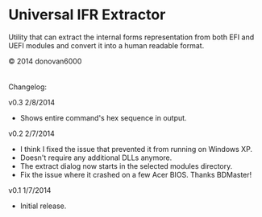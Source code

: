 Universal IFR Extractor
=======================

Utility that can extract the internal forms representation from both EFI and UEFI modules and convert it into a human readable format.

© 2014 donovan6000
<br /><br /><br />
Changelog:

v0.3 2/8/2014
* Shows entire command's hex sequence in output.

v0.2 2/7/2014
* I think I fixed the issue that prevented it from running on Windows XP.
* Doesn't require any additional DLLs anymore.
* The extract dialog now starts in the selected modules directory.
* Fix the issue where it crashed on a few Acer BIOS. Thanks BDMaster!

v0.1 1/7/2014
* Initial release.
